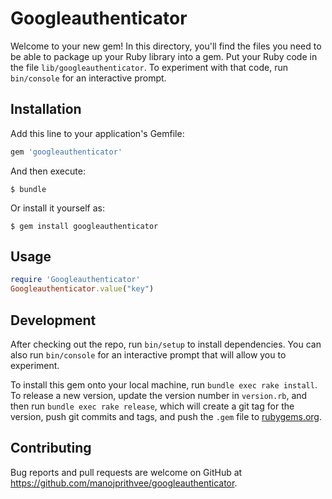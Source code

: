# Googleauthenticator

Welcome to your new gem! In this directory, you'll find the files you need to be able to package up your Ruby library into a gem. Put your Ruby code in the file `lib/googleauthenticator`. To experiment with that code, run `bin/console` for an interactive prompt.


## Installation

Add this line to your application's Gemfile:

```ruby
gem 'googleauthenticator'
```

And then execute:

    $ bundle

Or install it yourself as:

    $ gem install googleauthenticator

## Usage

```ruby
require 'Googleauthenticator'
Googleauthenticator.value("key")
```

## Development

After checking out the repo, run `bin/setup` to install dependencies. You can also run `bin/console` for an interactive prompt that will allow you to experiment.

To install this gem onto your local machine, run `bundle exec rake install`. To release a new version, update the version number in `version.rb`, and then run `bundle exec rake release`, which will create a git tag for the version, push git commits and tags, and push the `.gem` file to [rubygems.org](https://rubygems.org).

## Contributing

Bug reports and pull requests are welcome on GitHub at https://github.com/manojprithvee/googleauthenticator.
